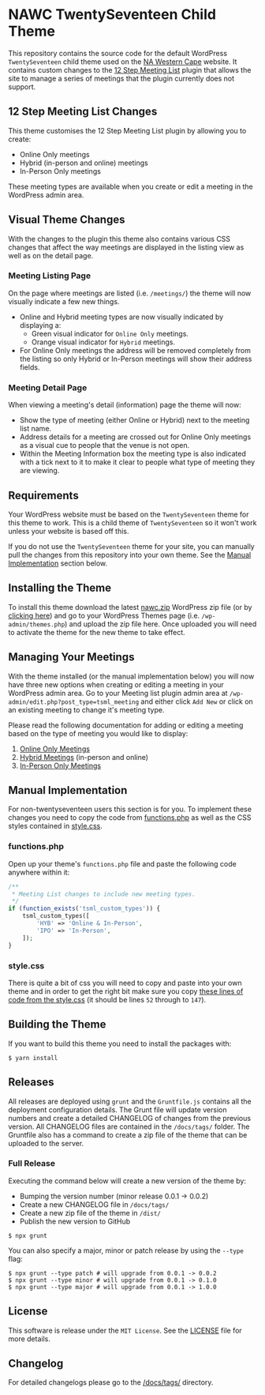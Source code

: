 # NAWC TwentySeventeen Child Theme

This repository contains the source code for the default WordPress
`TwentySeventeen` child theme used on the
[NA Western Cape](https://na.org.za/wc/) website. It contains custom changes
to the [12 Step Meeting List](https://wordpress.org/plugins/12-step-meeting-list/)
plugin that allows the site to manage a series of meetings that the plugin
currently does not support.

## 12 Step Meeting List Changes

This theme customises the 12 Step Meeting List plugin by allowing you to create:

- Online Only meetings
- Hybrid (in-person and online) meetings
- In-Person Only meetings

These meeting types are available when you create or edit a meeting in the
WordPress admin area.

## Visual Theme Changes

With the changes to the plugin this theme also contains various CSS changes that
affect the way meetings are displayed in the listing view as well as on the
detail page.

### Meeting Listing Page

On the page where meetings are listed (i.e. `/meetings/`) the theme will now
visually indicate a few new things.

- Online and Hybrid meeting types are now visually indicated by displaying a:
    - Green visual indicator for `Online Only` meetings.
    - Orange visual indicator for `Hybrid` meetings.
- For Online Only meetings the address will be removed completely from the
  listing so only Hybrid or In-Person meetings will show their address fields.

### Meeting Detail Page

When viewing a meeting's detail (information) page the theme will now:

- Show the type of meeting (either Online or Hybrid) next to the meeting list
  name.
- Address details for a meeting are crossed out for Online Only meetings as a
  visual cue to people that the venue is not open.
- Within the Meeting Information box the meeting type is also indicated with
  a tick next to it to make it clear to people what type of meeting they are
  viewing.

## Requirements

Your WordPress website must be based on the `TwentySeventeen` theme for this
theme to work. This is a child theme of `TwentySeventeen` so it won't work
unless your website is based off this.

If you do not use the `TwentySeventeen` theme for your site, you can
manually pull the changes from this repository into your own theme. See the
[Manual Implementation](#manual-implementation) section below.

## Installing the Theme

To install this theme download the latest [nawc.zip][dist] WordPress zip
file (or by [clicking here][dist]) and go to your WordPress Themes page (i.e.
`/wp-admin/themes.php`) and upload the zip file here. Once uploaded you
will need to activate the theme for the new theme to take effect.

## Managing Your Meetings

With the theme installed (or the manual implementation below) you will now
have three new options when creating or editing a meeting in your WordPress
admin area. Go to your Meeting list plugin admin area at
`/wp-admin/edit.php?post_type=tsml_meeting` and either click `Add New` or
click on an existing meeting to change it's meeting type.

Please read the following documentation for adding or editing a meeting
based on the type of meeting you would like to display:

1. [Online Only Meetings][online]
2. [Hybrid Meetings][hybrid] (in-person and online)
3. [In-Person Only Meetings][person]

## Manual Implementation

For non-twentyseventeen users this section is for you. To implement these
changes you need to copy the code from [functions.php][functions] as well as
the CSS styles contained in [style.css][style].

### functions.php

Open up your theme's `functions.php` file and paste the following code
anywhere within it:

```php
/**
 * Meeting List changes to include new meeting types.
 */
if (function_exists('tsml_custom_types')) {
    tsml_custom_types([
        'HYB' => 'Online & In-Person',
        'IPO' => 'In-Person',
    ]);
}
```

### style.css

There is quite a bit of css you will need to copy and paste into your own
theme and in order to get the right bit make sure you copy [these lines of
code from the style.css][style-blob] (it should be lines `52` through to `147`).

## Building the Theme

If you want to build this theme you need to install the packages with:

```console
$ yarn install
```

## Releases

All releases are deployed using `grunt` and the `Gruntfile.js` contains all the
deployment configuration details. The Grunt file will update version numbers
and create a detailed CHANGELOG of changes from the previous version. All 
CHANGELOG files are contained in the `/docs/tags/` folder. The Gruntfile 
also has a command to create a zip file of the theme that can be uploaded to 
the server.

### Full Release

Executing the command below will create a new version of the theme by:

- Bumping the version number (minor release 0.0.1 -> 0.0.2) 
- Create a new CHANGELOG file in `/docs/tags/`
- Create a new zip file of the theme in `/dist/`
- Publish the new version to GitHub

```console
$ npx grunt
```

You can also specify a major, minor or patch release by using the `--type` flag:

```console
$ npx grunt --type patch # will upgrade from 0.0.1 -> 0.0.2
$ npx grunt --type minor # will upgrade from 0.0.1 -> 0.1.0
$ npx grunt --type major # will upgrade from 0.0.1 -> 1.0.0
```

## License

This software is release under the `MIT License`. See the [LICENSE](LICENSE)
file for more details.

## Changelog

For detailed changelogs please go to the [/docs/tags/](/docs/tags/) directory.

[dist]: https://raw.githubusercontent.com/nawc/child-theme/main/dist/nawc.zip
[functions]: /src/functions.php
[style]: /src/style.css
[style-blob]: https://github.com/nawc/child-theme/blob/main/src/style.css#L52-L147
[online]: /docs/ONLINE_ONLY_MEETINGS.md
[hybrid]: /docs/HYBRID_MEETINGS.md
[person]: /docs/IN-PERSON_ONLY_MEETINGS.md
